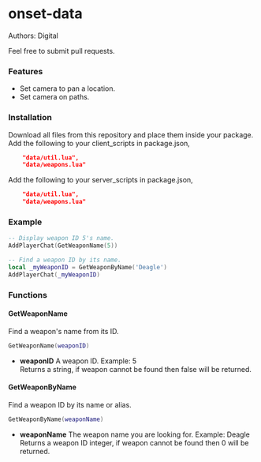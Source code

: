 # onset-data
Authors: Digital

Feel free to submit pull requests.

### Features
* Set camera to pan a location.
* Set camera on paths.

### Installation
Download all files from this repository and place them inside your package.
Add the following to your client_scripts in package.json,
```json
    "data/util.lua",
    "data/weapons.lua"
```
Add the following to your server_scripts in package.json,
```json
    "data/util.lua",
    "data/weapons.lua"
```

### Example
```lua
-- Display weapon ID 5's name.
AddPlayerChat(GetWeaponName(5))

-- Find a weapon ID by its name.
local _myWeaponID = GetWeaponByName('Deagle')
AddPlayerChat(_myWeaponID)
```

### Functions
#### GetWeaponName
Find a weapon's name from its ID.
```lua
GetWeaponName(weaponID)
```
* **weaponID** A weapon ID. Example: 5
<br />Returns a string, if weapon cannot be found then false will be returned.

#### GetWeaponByName
Find a weapon ID by its name or alias.
```lua
GetWeaponByName(weaponName)
```
* **weaponName** The weapon name you are looking for. Example: Deagle
<br />Returns a weapon ID integer, if weapon cannot be found then 0 will be returned.
